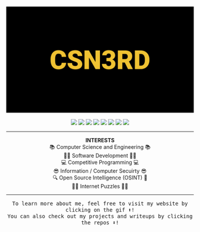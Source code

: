<p align="center">
  <a href= "https://sites.google.com/view/jonathan-ho-23/"><img width="800" src="https://github.com/csn3rd/CSN3RD/blob/master/csn3rd3.gif" alt="CSN3RD"></a>
</p>


<p align="center">
<a href= "https://www.linkedin.com/in/jonathan-ho-silicon-valley/"><img src="https://img.icons8.com/ios/95/000000/linkedin.png"/></a>
<a href= "https://www.facebook.com/J.923.Hax/"><img src="https://img.icons8.com/ios/95/000000/facebook-new.png"/></a>
<a href= "https://www.instagram.com/jonho_23/"><img src="https://img.icons8.com/ios/95/000000/instagram-new.png"/></a>
<a href= "https://twitter.com/JonathanHoHAX"><img src="https://img.icons8.com/ios/95/000000/twitter.png"/></a>
<a href= "https://www.quora.com/profile/Jonathan-Ho-51"><img src="https://img.icons8.com/windows/95/000000/quora.png"/></a>
<a href= "https://www.reddit.com/user/csn3rd"><img src="https://img.icons8.com/ios/95/000000/reddit.png"/></a>
<a href= "https://dsc.bio/CSN3RD"><img src="https://img.icons8.com/ios/95/000000/discord-logo.png"/></a>
<a href= "https://www.messenger.com/t/J.923.Hax"><img src="https://img.icons8.com/ios/95/000000/facebook-messenger.png"/></a>
</p>

<hr>

<p align="center">
<b>INTERESTS</b>
<br>
📚 Computer Science and Engineering 📚<br>
👨‍💻 Software Development 👨‍💻<br>
💻 Competitive Programming 💻<br>
😎 Information / Computer Secuirty 😎<br>
🔍 Open Source Intelligence (OSINT) 🔎<br>
🕵️‍♂️ Internet Puzzles 🕵️‍♀️<br>
</p>

<hr>

<p align="center"><samp>
To learn more about me, feel free to visit my website by clicking on the gif ⬆️!<br>
You can also check out my projects and writeups by clicking the repos ⬇️!
</samp></p>

